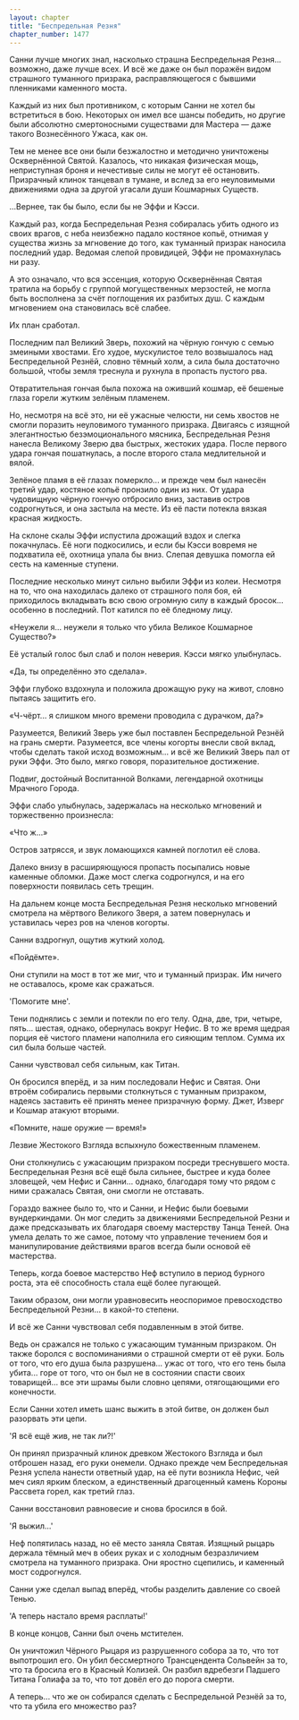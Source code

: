 ```yaml
---
layout: chapter
title: "Беспредельная Резня"
chapter_number: 1477
---
```




Санни лучше многих знал, насколько страшна Беспредельная Резня... возможно, даже лучше всех. И всё же даже он был поражён видом страшного туманного призрака, расправляющегося с бывшими пленниками каменного моста.

Каждый из них был противником, с которым Санни не хотел бы встретиться в бою. Некоторых он имел все шансы победить, но другие были абсолютно смертоносными существами для Мастера — даже такого Вознесённого Ужаса, как он.

Тем не менее все они были безжалостно и методично уничтожены Осквернённой Святой. Казалось, что никакая физическая мощь, неприступная броня и нечестивые силы не могут её остановить. Призрачный клинок танцевал в тумане, и вслед за его неуловимыми движениями одна за другой угасали души Кошмарных Существ.

...Вернее, так бы было, если бы не Эффи и Кэсси.

Каждый раз, когда Беспредельная Резня собиралась убить одного из своих врагов, с неба неизбежно падало костяное копьё, отнимая у существа жизнь за мгновение до того, как туманный призрак наносила последний удар. Ведомая слепой провидицей, Эффи не промахнулась ни разу.

А это означало, что вся эссенция, которую Осквернённая Святая тратила на борьбу с группой могущественных мерзостей, не могла быть восполнена за счёт поглощения их разбитых душ. С каждым мгновением она становилась всё слабее.

Их план сработал.

Последним пал Великий Зверь, похожий на чёрную гончую с семью змеиными хвостами. Его худое, мускулистое тело возвышалось над Беспредельной Резнёй, словно тёмный холм, а сила была достаточно большой, чтобы земля треснула и рухнула в пропасть пустого рва.

Отвратительная гончая была похожа на оживший кошмар, её бешеные глаза горели жутким зелёным пламенем.

Но, несмотря на всё это, ни её ужасные челюсти, ни семь хвостов не смогли поразить неуловимого туманного призрака. Двигаясь с изящной элегантностью безэмоционального мясника, Беспредельная Резня нанесла Великому Зверю два быстрых, жестоких удара. После первого удара гончая пошатнулась, а после второго стала медлительной и вялой.

Зелёное пламя в её глазах померкло... и прежде чем был нанесён третий удар, костяное копьё пронзило один из них. От удара чудовищную чёрную гончую отбросило вниз, заставив остров содрогнуться, и она застыла на месте. Из её пасти потекла вязкая красная жидкость.

На склоне скалы Эффи испустила дрожащий вздох и слегка покачнулась. Её ноги подкосились, и если бы Кэсси вовремя не подхватила её, охотница упала бы вниз. Слепая девушка помогла ей сесть на каменные ступени.

Последние несколько минут сильно выбили Эффи из колеи. Несмотря на то, что она находилась далеко от страшного поля боя, ей приходилось вкладывать всю свою огромную силу в каждый бросок... особенно в последний. Пот катился по её бледному лицу.

«Неужели я... неужели я только что убила Великое Кошмарное Существо?»

Её усталый голос был слаб и полон неверия. Кэсси мягко улыбнулась.

«Да, ты определённо это сделала».

Эффи глубоко вздохнула и положила дрожащую руку на живот, словно пытаясь защитить его.

«Ч-чёрт... я слишком много времени проводила с дурачком, да?»

Разумеется, Великий Зверь уже был поставлен Беспредельной Резнёй на грань смерти. Разумеется, все члены когорты внесли свой вклад, чтобы сделать такой исход возможным... и всё же Великий Зверь пал от руки Эффи. Это было, мягко говоря, поразительное достижение.

Подвиг, достойный Воспитанной Волками, легендарной охотницы Мрачного Города.

Эффи слабо улыбнулась, задержалась на несколько мгновений и торжественно произнесла:

«Что ж...»

Остров затрясся, и звук ломающихся камней поглотил её слова.

Далеко внизу в расширяющуюся пропасть посыпались новые каменные обломки. Даже мост слегка содрогнулся, и на его поверхности появилась сеть трещин.

На дальнем конце моста Беспредельная Резня несколько мгновений смотрела на мёртвого Великого Зверя, а затем повернулась и уставилась через ров на членов когорты.

Санни вздрогнул, ощутив жуткий холод.

«Пойдёмте».

Они ступили на мост в тот же миг, что и туманный призрак. Им ничего не оставалось, кроме как сражаться.

'Помогите мне'.

Тени поднялись с земли и потекли по его телу. Одна, две, три, четыре, пять... шестая, однако, обернулась вокруг Нефис. В то же время щедрая порция её чистого пламени наполнила его сияющим теплом. Сумма их сил была больше частей.

Санни чувствовал себя сильным, как Титан.

Он бросился вперёд, и за ним последовали Нефис и Святая. Они втроём собирались первыми столкнуться с туманным призраком, надеясь заставить её принять менее призрачную форму. Джет, Изверг и Кошмар атакуют вторыми.

«Помните, наше оружие — время!»

Лезвие Жестокого Взгляда вспыхнуло божественным пламенем.

Они столкнулись с ужасающим призраком посреди треснувшего моста. Беспредельная Резня всё ещё была сильнее, быстрее и куда более зловещей, чем Нефис и Санни... однако, благодаря тому что рядом с ними сражалась Святая, они смогли не отставать.

Гораздо важнее было то, что и Санни, и Нефис были боевыми вундеркиндами. Он мог следить за движениями Беспредельной Резни и даже предсказывать их благодаря своему мастерству Танца Теней. Она умела делать то же самое, потому что управление течением боя и манипулирование действиями врагов всегда были основой её мастерства.

Теперь, когда боевое мастерство Неф вступило в период бурного роста, эта её способность стала ещё более пугающей.

Таким образом, они могли уравновесить неоспоримое превосходство Беспредельной Резни... в какой-то степени.

И всё же Санни чувствовал себя подавленным в этой битве.

Ведь он сражался не только с ужасающим туманным призраком. Он также боролся с воспоминаниями о страшной смерти от её руки. Боль от того, что его душа была разрушена... ужас от того, что его тень была убита... горе от того, что он был не в состоянии спасти своих товарищей... все эти шрамы были словно цепями, отягощающими его конечности.

Если Санни хотел иметь шанс выжить в этой битве, он должен был разорвать эти цепи.

'Я всё ещё жив, не так ли?!'

Он принял призрачный клинок древком Жестокого Взгляда и был отброшен назад, его руки онемели. Однако прежде чем Беспредельная Резня успела нанести ответный удар, на её пути возникла Нефис, чей меч сиял ярким блеском, а единственный драгоценный камень Короны Рассвета горел, как третий глаз.

Санни восстановил равновесие и снова бросился в бой.

'Я выжил...'

Неф попятилась назад, но её место заняла Святая. Изящный рыцарь держала тёмный меч в обеих руках и с холодным безразличием смотрела на туманного призрака. Они яростно сцепились, и каменный мост содрогнулся.

Санни уже сделал выпад вперёд, чтобы разделить давление со своей Тенью.

'А теперь настало время расплаты!'

В конце концов, Санни был очень мстителен.

Он уничтожил Чёрного Рыцаря из разрушенного собора за то, что тот выпотрошил его. Он убил бессмертного Трансцендента Сольвейн за то, что та бросила его в Красный Колизей. Он разбил вдребезги Падшего Титана Голиафа за то, что тот довёл его до порога смерти.

А теперь... что же он собирался сделать с Беспредельной Резнёй за то, что та убила его множество раз?

